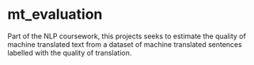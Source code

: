 # mt_evaluation
Part of the NLP coursework, this projects seeks to estimate the quality of machine translated text from a dataset of machine translated sentences labelled with the quality of translation.
